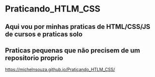 # Praticando_HTLM_CSS
## Aqui vou por minhas praticas de HTML/CSS/JS de cursos e praticas solo
## Praticas pequenas que não precisem de um repositorio proprio

https://michelnsouza.github.io/Praticando_HTLM_CSS/
